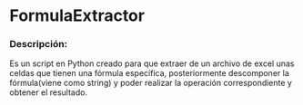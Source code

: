 # FormulaExtractor

### Descripción: 
Es un script en Python creado para que extraer de un archivo de excel unas celdas que tienen una fórmula específica, 
posteriormente descomponer la fórmula(viene como string) y poder realizar la operación correspondiente y obtener el resultado.
